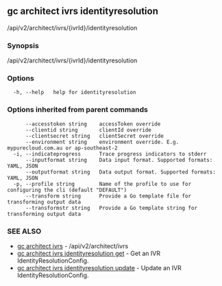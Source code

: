 ## gc architect ivrs identityresolution

/api/v2/architect/ivrs/{ivrId}/identityresolution

### Synopsis

/api/v2/architect/ivrs/{ivrId}/identityresolution

### Options

```
  -h, --help   help for identityresolution
```

### Options inherited from parent commands

```
      --accesstoken string    accessToken override
      --clientid string       clientId override
      --clientsecret string   clientSecret override
      --environment string    environment override. E.g. mypurecloud.com.au or ap-southeast-2
  -i, --indicateprogress      Trace progress indicators to stderr
      --inputformat string    Data input format. Supported formats: YAML, JSON
      --outputformat string   Data output format. Supported formats: YAML, JSON
  -p, --profile string        Name of the profile to use for configuring the cli (default "DEFAULT")
      --transform string      Provide a Go template file for transforming output data
      --transformstr string   Provide a Go template string for transforming output data
```

### SEE ALSO

* [gc architect ivrs](gc_architect_ivrs.html)	 - /api/v2/architect/ivrs
* [gc architect ivrs identityresolution get](gc_architect_ivrs_identityresolution_get.html)	 - Get an IVR IdentityResolutionConfig.
* [gc architect ivrs identityresolution update](gc_architect_ivrs_identityresolution_update.html)	 - Update an IVR IdentityResolutionConfig.


